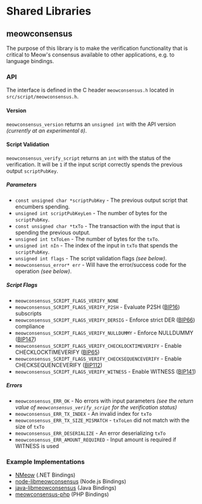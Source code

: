 Shared Libraries
================

## meowconsensus

The purpose of this library is to make the verification functionality that is critical to Meow's consensus available to other applications, e.g. to language bindings.

### API

The interface is defined in the C header `meowconsensus.h` located in  `src/script/meowconsensus.h`.

#### Version

`meowconsensus_version` returns an `unsigned int` with the API version *(currently at an experimental `0`)*.

#### Script Validation

`meowconsensus_verify_script` returns an `int` with the status of the verification. It will be `1` if the input script correctly spends the previous output `scriptPubKey`.

##### Parameters
- `const unsigned char *scriptPubKey` - The previous output script that encumbers spending.
- `unsigned int scriptPubKeyLen` - The number of bytes for the `scriptPubKey`.
- `const unsigned char *txTo` - The transaction with the input that is spending the previous output.
- `unsigned int txToLen` - The number of bytes for the `txTo`.
- `unsigned int nIn` - The index of the input in `txTo` that spends the `scriptPubKey`.
- `unsigned int flags` - The script validation flags *(see below)*.
- `meowconsensus_error* err` - Will have the error/success code for the operation *(see below)*.

##### Script Flags
- `meowconsensus_SCRIPT_FLAGS_VERIFY_NONE`
- `meowconsensus_SCRIPT_FLAGS_VERIFY_P2SH` - Evaluate P2SH ([BIP16](https://github.com/bitcoin/bips/blob/master/bip-0016.mediawiki)) subscripts
- `meowconsensus_SCRIPT_FLAGS_VERIFY_DERSIG` - Enforce strict DER ([BIP66](https://github.com/bitcoin/bips/blob/master/bip-0066.mediawiki)) compliance
- `meowconsensus_SCRIPT_FLAGS_VERIFY_NULLDUMMY` - Enforce NULLDUMMY ([BIP147](https://github.com/bitcoin/bips/blob/master/bip-0147.mediawiki))
- `meowconsensus_SCRIPT_FLAGS_VERIFY_CHECKLOCKTIMEVERIFY` - Enable CHECKLOCKTIMEVERIFY ([BIP65](https://github.com/bitcoin/bips/blob/master/bip-0065.mediawiki))
- `meowconsensus_SCRIPT_FLAGS_VERIFY_CHECKSEQUENCEVERIFY` - Enable CHECKSEQUENCEVERIFY ([BIP112](https://github.com/bitcoin/bips/blob/master/bip-0112.mediawiki))
- `meowconsensus_SCRIPT_FLAGS_VERIFY_WITNESS` - Enable WITNESS ([BIP141](https://github.com/bitcoin/bips/blob/master/bip-0141.mediawiki))

##### Errors
- `meowconsensus_ERR_OK` - No errors with input parameters *(see the return value of `meowconsensus_verify_script` for the verification status)*
- `meowconsensus_ERR_TX_INDEX` - An invalid index for `txTo`
- `meowconsensus_ERR_TX_SIZE_MISMATCH` - `txToLen` did not match with the size of `txTo`
- `meowconsensus_ERR_DESERIALIZE` - An error deserializing `txTo`
- `meowconsensus_ERR_AMOUNT_REQUIRED` - Input amount is required if WITNESS is used

### Example Implementations
- [NMeow](https://github.com/NicolasDorier/NMeow/blob/master/NMeow/Script.cs#L814) (.NET Bindings)
- [node-libmeowconsensus](https://github.com/bitpay/node-libmeowconsensus) (Node.js Bindings)
- [java-libmeowconsensus](https://github.com/dexX7/java-libmeowconsensus) (Java Bindings)
- [meowconsensus-php](https://github.com/Bit-Wasp/meowconsensus-php) (PHP Bindings)
